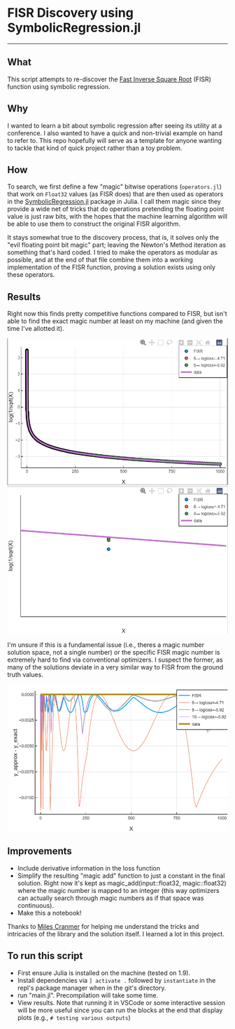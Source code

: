 # FISR Discovery using SymbolicRegression.jl
___

## What
This script attempts to re-discover the [Fast Inverse Square Root](https://en.wikipedia.org/wiki/Fast_inverse_square_root) (FISR) function using symbolic regression.

## Why
I wanted to learn a bit about symbolic regression after seeing its utility at a conference. I also wanted to have a quick and non-trivial example on hand to refer to. This repo hopefully will serve as a template for anyone wanting to tackle that kind of quick project rather than a toy problem. 

## How
To search, we first define a few "magic" bitwise operations (`operators.jl`) that work on `Float32` values (as FISR does) that are then used as operators in the [SymbolicRegression.jl](https://github.com/MilesCranmer/SymbolicRegression.jl) package in Julia. I call them magic since they provide a wide net of tricks that do operations pretending the floating point value is just raw bits, with the hopes that the machine learning algorithm will be able to use them to construct the original FISR algorithm.    

It stays somewhat true to the discovery process, that is, it solves only the "evil floating point bit magic" part; leaving the Newton's Method iteration as something that's hard coded. I tried to make the operators as modular as possible, and at the end of that file combine them into a working implementation of the FISR function, proving a solution exists using only these operators. 


## Results

Right now this finds pretty competitive functions compared to FISR, but isn't able to find the exact magic number at least on my machine (and given the time I've allotted it).


![OVERALL](./overall.png)
![ZOOM](./zoom.png)

I'm unsure if this is a fundamental issue (i.e., theres a magic number solution space, not a single number) or the specific FISR magic number is extremely hard to find via conventional optimizers. I suspect the former, as many of the solutions deviate in a very similar way to FISR from the ground truth values. 

![OVERALL](./deviations.png)


## Improvements
- Include derivative information in the loss function
- Simplify the resulting "magic add" function to just a constant in the final solution. Right now it's kept as magic_add(input::float32, magic::float32) where the magic number is mapped to an integer (this way optimizers can actually search through magic numbers as if that space was continuous). 
- Make this a notebook!

Thanks to [Miles Cranmer](https://github.com/milescranmer) for helping me understand the tricks and intricacies of the library and the solution itself. I learned a lot in this project.


## To run this script
- First ensure Julia is installed on the machine (tested on 1.9).
- Install dependencies via `] activate .` followed by  `instantiate` in the repl's package manager when in the git's directory.
- run "main.jl". Precompilation will take some time. 
- View results. Note that running it in VSCode or some interactive session will be more useful since you can run the blocks at the end that display plots (e.g., `# testing various outputs`)

